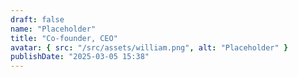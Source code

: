```yaml
---
draft: false
name: "Placeholder"
title: "Co-founder, CEO"
avatar: { src: "/src/assets/william.png", alt: "Placeholder" }
publishDate: "2025-03-05 15:38"
---
```

